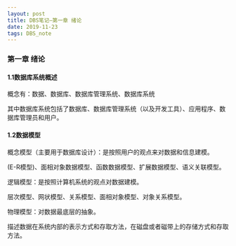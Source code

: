 ```yaml
---
layout: post
title: DBS笔记—第一章 绪论
date: 2019-11-23
tags: DBS_note
---
```


### 第一章 绪论

#### 1.1数据库系统概述

概念有：数据、数据库、数据库管理系统、数据库系统

其中数据库系统包括了数据库、数据库管理系统（以及开发工具）、应用程序、数据库管理员和用户。

#### 1.2数据模型

概念模型（主要用于数据库设计）：是按照用户的观点来对数据和信息建模。

(E-R模型)、面相对象数据模型、函数数据模型、扩展数据模型、语义关联模型。



逻辑模型：是按照计算机系统的观点对数据建模。

层次模型、网状模型、关系模型、面相对象模型、对象关系模型。



物理模型：对数据最底层的抽象。

描述数据在系统内部的表示方式和存取方法，在磁盘或者磁带上的存储方式和存取方法。

